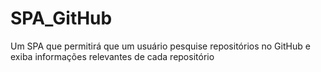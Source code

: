 # SPA_GitHub
Um SPA que permitirá que um usuário pesquise repositórios no GitHub e exiba informações relevantes de cada repositório
